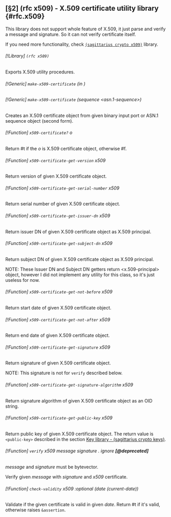 [§2] (rfc x509) - X.509 certificate utility library {#rfc.x509}
-------------

This library does not support whole feature of X.509, it just parse and verify
a message and signature. So it can not verify certificate itself.

If you need more functionality, check 
[`(sagittarius crypto x509)`](#sagittarius.crypto.x509) library.

###### [!Library] `(rfc x509)` 

Exports X.509 utility procedures.

###### [!Generic] `make-x509-certificate`  _(in_ _<port>)_
###### [!Generic] `make-x509-certificate`  _(sequence_ _<asn.1-sequence>)_

Creates an X.509 certificate object from given binary input port or ASN.1
sequence object (second form).


###### [!Function] `x509-certificate?`  _o_

Return #t if the _o_ is X.509 certificate object, otherwise #f.

###### [!Function] `x509-certificate-get-version`  _x509_

Return version of given X.509 certificate object.

###### [!Function] `x509-certificate-get-serial-number`  _x509_

Return serial number of given X.509 certificate object.

###### [!Function] `x509-certificate-get-issuer-dn`  _x509_

Return issuer DN of given X.509 certificate object as X.509 principal.

###### [!Function] `x509-certificate-get-subject-dn`  _x509_

Return subject DN of given X.509 certificate object as X.509 principal.

NOTE: These Issuer DN and Subject DN getters return \<x.509-principal> object,
however I did not implement any utility for this class, so it's just useless
for now.


###### [!Function] `x509-certificate-get-not-before`  _x509_

Return start date of given X.509 certificate object.

###### [!Function] `x509-certificate-get-not-after`  _x509_

Return end date of given X.509 certificate object.

###### [!Function] `x509-certificate-get-signature`  _x509_

Return signature of given X.509 certificate object. 

NOTE: This signature is not for `verify` described below.


###### [!Function] `x509-certificate-get-signature-algorithm`  _x509_

Return signature algorithm of given X.509 certificate object as an OID
string.

###### [!Function] `x509-certificate-get-public-key`  _x509_

Return public key of given X.509 certificate object. The return value is
`<public-key>` described in the section
[Key library - (sagittarius crypto keys)](#sagittarius.crypto.keys).


###### [!Function] `verify`  _x509_ _message_ _signature_ . ignore  **[@deprecated]**

_message_ and _signature_ must be bytevector.

Verify given _message_ with _signature_ and _x509_ certificate.


###### [!Function] `check-validity`  _x509_ _:optional_ _(date_ _(current-date))_

Validate if the given certificate is valid in given _date_. Return #t
if it's valid, otherwise raises `&assertion`.


